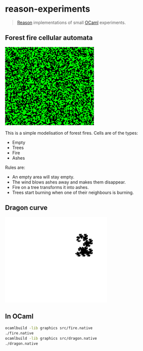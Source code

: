 # reason-experiments

> [Reason](https://facebook.github.io/reason/) implementations of small [OCaml](https://ocaml.org) experiments.

## Forest fire cellular automata

![GIF of the forest fire in X11](docs/ocaml-fire.gif)

This is a simple modelisation of forest fires. Cells are of the types:

- Empty
- Trees
- Fire
- Ashes

Rules are:

- An empty area will stay empty.
- The wind blows ashes away and makes them disappear.
- Fire on a tree transforms it into ashes.
- Trees start burning when one of their neighbours is burning.

## Dragon curve

![GIF of the dragon curve in X11](docs/ocaml-dragon.gif)

## In OCaml


```sh
ocamlbuild -lib graphics src/fire.native
./fire.native
ocamlbuild -lib graphics src/dragon.native
./dragon.native
```
